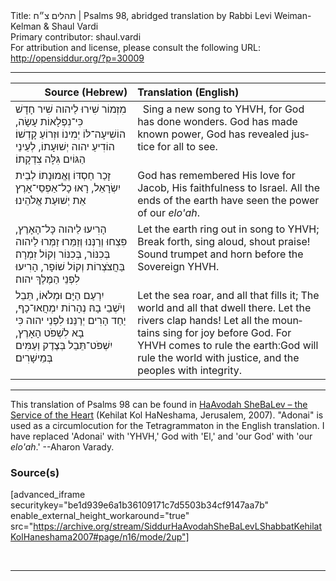 <html>
<head></head>
<body>
Title: תהלים צ״ח | Psalms 98, abridged translation by Rabbi Levi Weiman-Kelman & Shaul Vardi<br />
Primary contributor: shaul.vardi<br />
For attribution and license, please consult the following URL: <a href="http://opensiddur.org/?p=30009">http://opensiddur.org/?p=30009</a>
<p />
<hr />

<table style="margin-left: auto;margin-right: auto;" class="draggable">
<thead><tr><th id="x" style="text-align: right;">Source (Hebrew)</th><th style="text-align: left;">Translation (English)</th></tr></thead>
<tbody>
<tr><td style="vertical-align:top;">
<div class="liturgy" lang="he">
מִזְמוֹר 
שִׁירוּ לַיהוה שִׁיר חָדָשׁ 
כִּי־נִפְלָאוֹת עָשָׂה, 
הוֹשִׁיעָה־לּוֹ יְמִינוֹ וּזְרוֹעַ קָדְשׁוֹ׃ 
הוֹדִיעַ יהוה יְשׁוּעָתוֹ, לְעֵינֵי הַגּוֹיִם גִּלָּה צִדְקָתוֹ׃ 
</span></div></td>
 
<td style="vertical-align:top;">
<div class="english" lang="en">
&nbsp;
Sing a new song to YHVH, 
for God has done wonders.
God has made known power, 
God has revealed justice for all to see.
</div></td></tr>


<tr><td style="vertical-align:top;">
<div class="liturgy" lang="he">
זָכַר חַסְדּוֹ 
וֶאֱמוּנָתוֹ לְבֵית יִשְׂרָאֵל, 
רָאוּ כָל־אַפְסֵי־אָרֶץ אֵת יְשׁוּעַת אֱלֹהֵינוּ׃ 
</span></div></td>
 
<td style="vertical-align:top;">
<div class="english" lang="en">
God has remembered His love for Jacob,
His faithfulness to Israel.
All the ends of the earth have seen the power of our <em>elo'ah</em>.
</div></td></tr>


<tr><td style="vertical-align:top;">
<div class="liturgy" lang="he">
הָרִיעוּ לַיהוה כָּל־הָאָרֶץ, 
פִּצְחוּ וְרַנְּנוּ וְזַמֵּרוּ׃ 
זַמְּרוּ לַיהוה בְּכִנּוֹר, בְּכִנּוֹר וְקוֹל זִמְרָה׃ 
בַּחֲצֹצְרוֹת וְקוֹל שׁוֹפָר, הָרִיעוּ לִפְנֵי הַמֶּלֶךְ יהוה׃ 
 </span></div></td>
 
<td style="vertical-align:top;">
<div class="english" lang="en">
Let the earth ring out in song to YHVH;
Break forth, sing aloud, shout praise!
&nbsp;
Sound trumpet and horn before the Sovereign YHVH.
</div></td></tr>


<tr><td style="vertical-align:top;">
<div class="liturgy" lang="he">
יִרְעַם הַיָּם וּמְלֹאוֹ, 
תֵּבֵל וְיֹשְׁבֵי בָהּ׃ 
נְהָרוֹת יִמְחֲאוּ־כָף, 
יַחַד הָרִים יְרַנֵּנוּ׃ 
לִפְנֵי יהוה כִּי בָא לִשְׁפֹּט הָאָרֶץ, 
יִשְׁפֹּט־תֵּבֵל בְּצֶדֶק 
וְעַמִּים בְּמֵישָׁרִים׃ 
</span></div></td>
 
<td style="vertical-align:top;">
<div class="english" lang="en">
Let the sea roar, and all that fills it;
The world and all that dwell there. 
Let the rivers clap hands!
Let all the mountains sing for joy before God.
For YHVH comes to rule the earth׃ 
God will rule the world with justice, 
and the peoples with integrity.
</div></td></tr>
</tbody></table>

<hr />

This translation of Psalms 98 can be found in <a href="http://opensiddur.org/?p=12061">HaAvodah SheBaLev – the Service of the Heart</a> (Kehilat Kol HaNeshama, Jerusalem, 2007). "Adonai" is used as a circumlocution for the Tetragrammaton in the English translation.  I have replaced 'Adonai' with 'YHVH,' God with 'El,' and 'our God' with 'our <em>elo'ah</em>.' --Aharon Varady.

<h3>Source(s)</h3>

[advanced_iframe securitykey="be1d939e6a1b36109171c7d5503b34cf9147aa7b" enable_external_height_workaround="true" src="https://archive.org/stream/SiddurHaAvodahSheBaLevLShabbatKehilatKolHaneshama2007#page/n16/mode/2up"]

&nbsp;

<hr />

&nbsp;
</body>
</html>